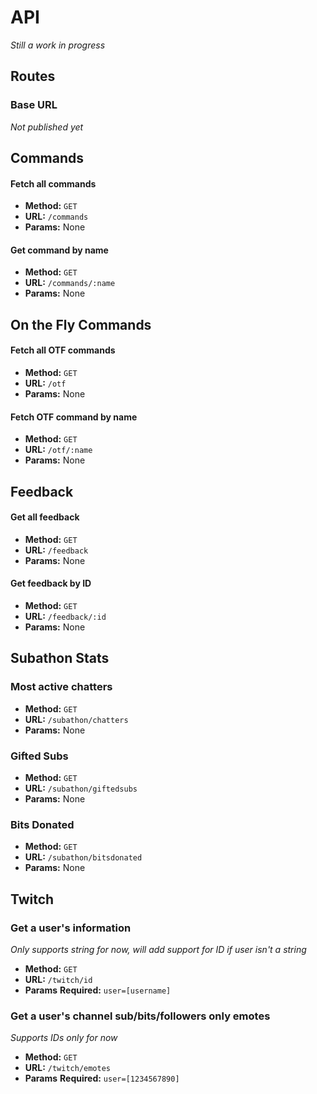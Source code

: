 # API
*Still a work in progress*

## Routes
### Base URL
*Not published yet*

## Commands
#### Fetch all commands
- **Method:**
`GET`
- **URL:**
`/commands` 
- **Params:**
None

#### Get command by name
- **Method:**
`GET`
- **URL:**
`/commands/:name` 
- **Params:**
None

## On the Fly Commands
#### Fetch all OTF commands
- **Method:**
`GET`
- **URL:**
`/otf`
- **Params:**
None

#### Fetch OTF command by name
- **Method:**
`GET`
- **URL:**
`/otf/:name`
- **Params:**
None

## Feedback
#### Get all feedback
- **Method:**
`GET`
- **URL:**
`/feedback`
- **Params:**
None

#### Get feedback by ID
- **Method:**
`GET`
- **URL:**
`/feedback/:id`
- **Params:**
None

## Subathon Stats
### Most active chatters
- **Method:**
`GET`
- **URL:**
`/subathon/chatters`
- **Params:**
None

### Gifted Subs
- **Method:**
`GET`
- **URL:**
`/subathon/giftedsubs`
- **Params:**
None

### Bits Donated
- **Method:**
`GET`
- **URL:**
`/subathon/bitsdonated`
- **Params:**
None

## Twitch
### Get a user's information
*Only supports string for now, will add support for ID if user isn't a string*
- **Method:** 
`GET` 
- **URL:**
`/twitch/id`
- **Params** 
    **Required:** `user=[username]`

### Get a user's channel sub/bits/followers only emotes
*Supports IDs only for now*
- **Method:** 
`GET` 
- **URL:**
`/twitch/emotes`
- **Params** 
    **Required:** `user=[1234567890]`